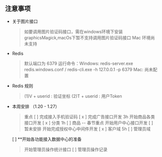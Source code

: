 ## 注意事项
 * 关于图片接口
    >如要调用图片验证码接口，需在windows环境下安装 graphicsMagick,macOs下暂不支持调用图片验证码接口
    > Mac 环境尚未支持
 * Redis
    >默认端口为 6379
    >运行命令：Windows: redis-server.exe redis.windows.conf / redis-cli.exe -h 127.0.0.1 -p 6379
    >         Mac: 尚未配置
 * Redis 规则
    >(1)V + userid : 验证坐标
    >(2)T + userid : 用户Token
 * 本周安排 （1.20 - 1.27）
    > 重点
    [  ] 完成接入手机验证码
    [ x ] 完成广告接口开发 3h
    >开始商品各类接口开发
    [ x ] 分类 1h
    [ ] 商品 -- 春节重点
    >开始用户中心接口开发
    [ ] 暂未安排
    >开始完成授权中心中间件开发
    [ x ] 客户域 5h
    [ ] 管理员域
    >
    [ ] **开始各功能接入数据中心的准备
    >开始管理员操作统计接口
    [ ] 管理员操作记录